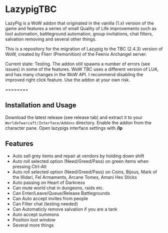 # LazypigTBC

LazyPig is a WoW addon that originated in the vanilla (1.x) version of the game and features a series of small Quality of Life improvements such as loot automation, battleground automation, group invitations, chat filters, salvation removing and several other things.

This is a repository for the migration of Lazypig to the TBC (2.4.3) version of WoW, created by Flierr (Premonition) of the Feenix Archangel server.

Current state: Testing. The addon still spawns a number of errors (see issues) in some of the features. WoW TBC uses a different version of LUA, and has many changes in the WoW API. I recommend disabling the improved right click feature. Use the addon at your own risk.

========

## Installation and Usage

Download the latest release (see release tab) and extract it to your <code>Worldofwarcaft/Interface/Addons</code> directory. Enable the addon from the character pane. Open lazypigs interface settings with <b>/lp</b>

## Features

- Auto sell grey items and repair at vendors by holding down shift
- Auto roll selected option (Need/Greed/Pass) on green items when pressing Ctrl-Alt
- Auto roll selected option (Need/Greed/Pass) on Coins, Bijous, Mark of the Illidari, Fel Armaments, Arcane Tomes, Amani Hex Sticks
- Auto passing on Heart of Darkness
- Can mute world chat in dungeons, raids etc.
- Can Enter/Leave/Queue/Release Battlegrounds
- Can Auto accept invites from people
- Can Filter chat (testing needed)
- Can Automaticly remove salvation if you are a tank
- Auto accept summons
- Position loot window
- Several more things
